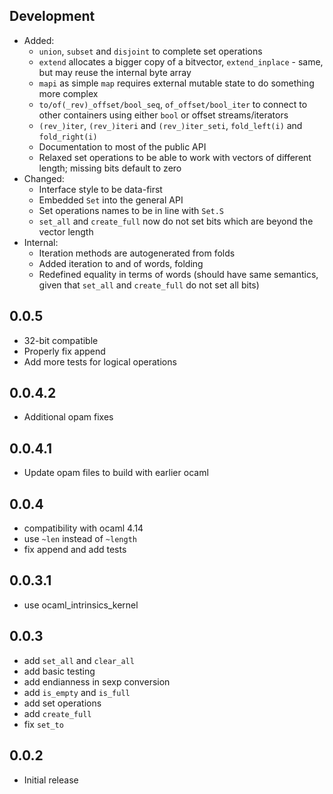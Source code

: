 ## Development
- Added:
    - `union`, `subset` and `disjoint` to complete set operations
    - `extend` allocates a bigger copy of a bitvector, `extend_inplace` - same, but may reuse the internal byte array
    - `mapi` as simple `map` requires external mutable state to do something more complex
    - `to/of(_rev)_offset/bool_seq`, `of_offset/bool_iter` to connect to other containers using either `bool` or offset streams/iterators
    - `(rev_)iter`, `(rev_)iteri` and `(rev_)iter_seti`, `fold_left(i)` and `fold_right(i)`
    - Documentation to most of the public API
    - Relaxed set operations to be able to work with vectors of different length; missing bits default to zero
- Changed:
    - Interface style to be data-first
    - Embedded `Set` into the general API
    - Set operations names to be in line with `Set.S`
    - `set_all` and `create_full` now do not set bits which are beyond the vector length
- Internal:
    - Iteration methods are autogenerated from folds
    - Added iteration to and of words, folding
    - Redefined equality in terms of words (should have same semantics, given that `set_all` and `create_full` do not set all bits)

## 0.0.5
- 32-bit compatible
- Properly fix append
- Add more tests for logical operations

## 0.0.4.2
- Additional opam fixes

## 0.0.4.1
- Update opam files to build with earlier ocaml

## 0.0.4
- compatibility with ocaml 4.14
- use `~len` instead of `~length`
- fix append and add tests

## 0.0.3.1
- use ocaml_intrinsics_kernel

## 0.0.3
- add `set_all` and `clear_all`
- add basic testing
- add endianness in sexp conversion
- add `is_empty` and `is_full`
- add set operations
- add `create_full`
- fix `set_to`

## 0.0.2
- Initial release
